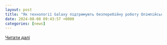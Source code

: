 ```yaml
---
layout: post
title: "Як технології Galaxy підтримують безперебійну роботу Олімпійських і Паралімпійських Ігор – Samsung Newsroom Україна"
date: 2024-08-08 09:43:57 +0000
categories: [news]
---
```


[Читати далі](https://news.samsung.com/ua/paris-2024-samsung-galaxy-technology-powers-olympic-and-paralympic-games-operations-for-a-seamless-games-time-experience)
